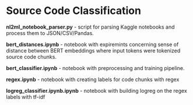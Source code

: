# Source Code Classification
__nl2ml_notebook_parser.py__ - script for parsing Kaggle notebooks and process them to JSON/CSV/Pandas.

__bert_distances.ipynb__ - notebook with expiremints concerning sense of distance between BERT embeddings where input tokens were tokenized source code chunks.

__bert_classifier.ipynb__ - notebook with preprocessing and training pipeline.

__regex.ipynb__ - notebook with creating labels for code chunks with regex

__logreg_classifier.ipynb.ipynb__ - notebook with building logreg on the regex labels with tf-idf
